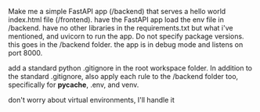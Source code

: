 Make me a simple FastAPI app (/backend) that serves a hello world index.html file (/frontend).
have the FastAPI app load the env file in /backend.
have no other libraries in the requirements.txt but what i've mentioned, and uvicorn to run the app. Do not specify package versions. this goes in the /backend folder.
the app is in debug mode and listens on port 8000.

add a standard python .gitignore in the root workspace folder. In addition to the standard .gitignore, also apply each rule to the /backend folder too, specifically for **pycache**, .env, and venv.

don't worry about virtual environments, I'll handle it
